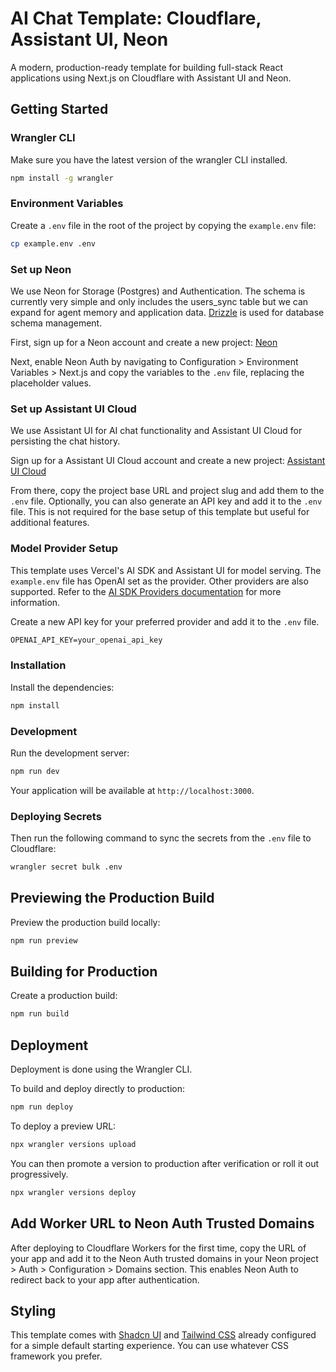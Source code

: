 # AI Chat Template: Cloudflare, Assistant UI, Neon

A modern, production-ready template for building full-stack React applications using Next.js on Cloudflare with Assistant UI and Neon.

## Getting Started

### Wrangler CLI

Make sure you have the latest version of the wrangler CLI installed.

```bash
npm install -g wrangler
```

### Environment Variables

Create a `.env` file in the root of the project by copying the `example.env` file:

```bash
cp example.env .env
```

### Set up Neon

We use Neon for Storage (Postgres) and Authentication. The schema is currently very simple and only includes the users_sync table but we can expand for agent memory and application data. [Drizzle](https://orm.drizzle.team/) is used for database schema management.

First, sign up for a Neon account and create a new project: [Neon](https://neon.com/signup)

Next, enable Neon Auth by navigating to Configuration > Environment Variables > Next.js and copy the variables to the `.env` file, replacing the placeholder values.

### Set up Assistant UI Cloud

We use Assistant UI for AI chat functionality and Assistant UI Cloud for persisting the chat history.

Sign up for a Assistant UI Cloud account and create a new project: [Assistant UI Cloud](https://cloud.assistant-ui.com/)

From there, copy the project base URL and project slug and add them to the `.env` file. Optionally, you can also generate an API key and add it to the `.env` file. This is not required for the base setup of this template but useful for additional features.

### Model Provider Setup

This template uses Vercel's AI SDK and Assistant UI for model serving. The `example.env` file has OpenAI set as the provider. Other providers are also supported. Refer to the [AI SDK Providers documentation](https://ai-sdk.dev/docs/foundations/providers-and-models) for more information.

Create a new API key for your preferred provider and add it to the `.env` file.

```txt
OPENAI_API_KEY=your_openai_api_key
```

### Installation

Install the dependencies:

```bash
npm install
```

### Development

Run the development server:

```bash
npm run dev
```

Your application will be available at `http://localhost:3000`.

### Deploying Secrets

Then run the following command to sync the secrets from the `.env` file to Cloudflare:

```bash
wrangler secret bulk .env
```

## Previewing the Production Build

Preview the production build locally:

```bash
npm run preview
```

## Building for Production

Create a production build:

```bash
npm run build
```

## Deployment

Deployment is done using the Wrangler CLI.

To build and deploy directly to production:

```sh
npm run deploy
```

To deploy a preview URL:

```sh
npx wrangler versions upload
```

You can then promote a version to production after verification or roll it out progressively.

```sh
npx wrangler versions deploy
```

## Add Worker URL to Neon Auth Trusted Domains

After deploying to Cloudflare Workers for the first time, copy the URL of your app and add it to the Neon Auth trusted domains in your Neon project > Auth > Configuration > Domains section. This enables Neon Auth to redirect back to your app after authentication.

## Styling

This template comes with [Shadcn UI](https://ui.shadcn.com/) and [Tailwind CSS](https://tailwindcss.com/) already configured for a simple default starting experience. You can use whatever CSS framework you prefer.
